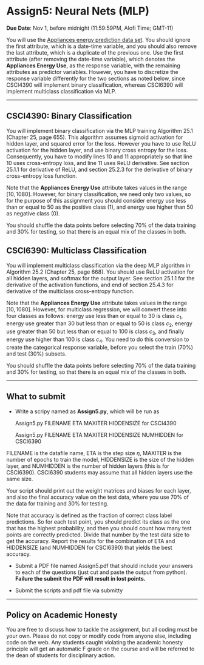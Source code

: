 <!--
.. title: CSCI4390-6390 Assign5
.. slug: dm_assign5
.. date: 2020-10-23 20:23:01 UTC-04:00
.. tags: 
.. category: 
.. link: 
.. description: 
.. has_math: True
.. type: text
-->

# Assign5: Neural Nets (MLP)

**Due Date**: Nov 1, before midnight (11:59:59PM, Alofi Time; GMT-11)


You will use the 
[Appliances energy prediction data set](https://archive.ics.uci.edu/ml/datasets/Appliances+energy+prediction#).
You should ignore the first attribute, which is a date-time variable,
and you should also remove the last attribute, which is a duplicate of
the previous one. Use the first attribute (after removing the
date-time variable), which denotes the
**Appliances Energy Use**, as the response variable, with the remaining
attributes as predictor variables. However, you have to discretize the
response variable differently for the two sections as noted below, since
CSCI4390 will implement binary classification, whereas CSCI6390
will implement multiclass classification via MLP.


---

## CSCI4390: Binary Classification

You will implement binary classification via the MLP training 
Algorithm 25.1 (Chapter 25, page 655). 
This algorithm assumes sigmoid activation for hidden layer, and squared
error for the loss. However you have to use ReLU activation for the
hidden layer, and use binary cross entropy for the loss.
Consequently, you have to modify lines 10 and 11 appropriately so that
line 10 uses cross-entropy loss, and line 11 uses ReLU derivative.
See section 25.1.1 for derivative of ReLU, and section 25.2.3 for the
derivative of binary cross-entropy loss function.

Note that the **Appliances Energy Use** attribute takes values in the
range $[10,1080]$. However, for binary classification, we need only two
values, so for the purpose of this assignment you should consider energy
use less than or equal to 50 as the positive class (1), and energy use
higher than 50 as negative class (0). 

You should shuffle the data points before selecting 70% of the data
training and 30% for testing, so that there is an equal mix of the
classes in both.

## CSCI6390: Multiclass Classification

You will implement multiclass classification via the deep MLP algorithm in
Algorithm 25.2 (Chapter 25, page 668). You should use ReLU activation
for all hidden layers, and softmax for the output layer. See section
25.1.1 for the derivative of the activation functions, and end of section
25.4.3 for derivative of the multiclass cross-entropy function.

Note that the **Appliances Energy Use** attribute takes values in the
range $[10,1080]$. However, for multiclass regression, we will convert
these into four classes as follows: energy use less than or equal to 30
is class $c_1$, energy use greater than 30 but less than or equal to 50
is class $c_2$, energy use greater than 50 but less than or equal to 100
is class $c_3$, and finally energy use higher than 100 is class $c_4$.
You need to do this conversion to create the categorical response
variable, before you select the train (70%) and test (30%) subsets.

You should shuffle the data points before selecting 70% of the data
training and 30% for testing, so that there is an equal mix of the
classes in both.

---

## What to submit

* Write a scripy named as **Assign5.py**, which will be run as 
      
   Assign5.py FILENAME ETA MAXITER HIDDENSIZE for CSCI4390
   
   Assign5.py FILENAME ETA MAXITER HIDDENSIZE NUMHIDDEN for CSCI6390

 FILENAME is the datafile name,  ETA is the
 step size $\eta$, 
 MAXITER is the number of epochs to train the model, HIDDENSIZE is the
 size of the hidden layer, and NUMHIDDEN is the number of hidden layers
 (this is for CSCI6390). CSCI6390 students may assume that all hidden
 layers use the same size.
 
Your script should print out the weight matrices and biases for each
layer, and also the final
accuracy value on the test data, where you use 70% of the data for
training and 30% for testing.

Note that accuracy is defined as the fraction of correct class label
predictions. So for each test point, you should predict its class as the
one that has the highest probability, and then you should count how many
test points are correctly predicted. Divide that number by the test data
size to get the accuracy. Report the
results for the combination of ETA and HIDDENSIZE (and NUMHIDDEN for
CSCI6390) that yields the best
accuracy.

* Submit a PDF file named Assign5.pdf that should include your answers
 to each of the questions (just cut and paste the output from python).
 **Failure the submit the PDF will result in lost points.** 

* Submit the scripts and pdf file via submitty

---

## Policy on Academic Honesty

You are free to discuss how to tackle the assignment, but all coding
must be your own. Please do not copy or modify code from anyone else,
including code on the web. Any students caught violating the academic
honesty principle will get an automatic F grade on the course and will
be referred to the dean of students for disciplinary action.

